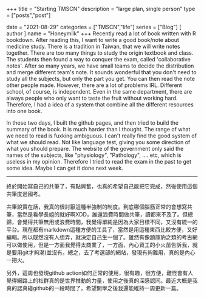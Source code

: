 +++
title = "Starting TMSCN"
description = "large plan, single person"
type = ["posts","post"]

date = "2021-08-29"
categories = ["TMSCN","life"]
series = ["Blog"]
[ author ]
  name = "Honeymilk"
+++
Recently read a lot of book written with R bookdown. After reading this, I want to write a good book/note about medicine study. There is a tradition in Taiwan, that we will write notes together. There are too many things to study the origin textbook and class. The students then found a way to conquer the exam, called 'collaborative notes'. After so many years, we have small teams to decide the distribution and merge different team's note. It sounds wonderful that you don't need to study all the subjects, but only the part you get. You can then read the note other people made. However, there are a lot of problems IRL. Different school, of course, is independent. Even in the same department, there are always people who only want to taste the fruit without working hard. Therefore, I had a idea of a system that combine all the different resources into one book.

In these two days, I built the github pages, and then tried to build the summary of the book. It is much harder than I thought. The range of what we need to read is fuxking ambiguous. I can't really find the good system of what we should read. Not like language test, giving you some direction of what you should prepare. The website of the government only said the names of the subjects, like "physiology", "Pathology", .... etc, which is useless in my opinion. Therefore I tried to read the exam in the past to get some idea. Maybe I can get it done next week.

----

終於開始寫自己的共筆了，有點興奮，也真的希望自己能把它完成，然後使用這個共筆度過國考。

共筆說實在話，我真的很討厭這種半強制的制度。到底哪個腦筋正常的會想寫共筆，當然是看學長姐的就好啊XDD，誰還浪費時間做共筆，讀都來不及了。但總歸，會覺得共筆無用或浪費時間，我覺得單純是因為大家目標不同，又沒有統一的平台。現在都有markdown這種方便的工具了，當然是用這種東西比較方便，又好編輯。所以既然沒有人想弄，就決定自己生一個了。雖然有像題庫豹之類的考古網可以做使用，但是一方面我覺得太商業了，一方面，內心資工的小火苗告訴我，就是要用git才夠潮(並沒有。總之，去了考選部的網站，發現有夠難用，真的是內心一把火。

另外，這周也發現github action如何正常的使用，很有趣，很方便，難怪會有人覺得網路上的社群真的是世界推動的力量，使用之後真的深感認同。最近大概是我真的認真碰github的一段時間了，希望開學之後我還能維持一周更新一篇。
